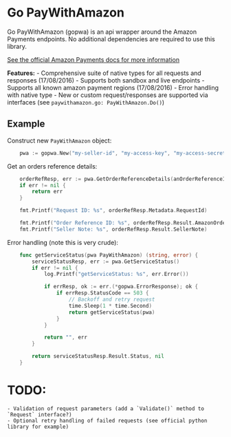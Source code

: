# Go PayWithAmazon

Go PayWithAmazon (gopwa) is an api wrapper around the Amazon Payments endpoints. No additional dependencies are required to use this library.

[See the official Amazon Payments docs for more information](https://payments.amazon.co.uk/developer/documentation/lpwa/201909330)

**Features:**
	- Comprehensive suite of native types for all requests and responses (17/08/2016)
	- Supports both sandbox and live endpoints
	- Supports all known amazon payment regions (17/08/2016)
	- Error handling with native type
	- New or custom request/responses are supported via interfaces (see `paywithamazon.go: PayWithAmazon.Do()`)

## Example

Construct new `PayWithAmazon` object:
```go
	pwa := gopwa.New("my-seller-id", "my-access-key", "my-access-secret", gopwa.UK, gopwa.Sandbox)
```

Get an orders reference details:
```go
	orderRefResp, err := pwa.GetOrderReferenceDetails(anOrderReferenceId, "")
	if err != nil {
		return err
	}

	fmt.Printf("Request ID: %s", orderRefResp.Metadata.RequestId)

	fmt.Printf("Order Reference ID: %s", orderRefResp.Result.AmazonOrderReferenceId)
	fmt.Printf("Seller Note: %s", orderRefResp.Result.SellerNote)
```

Error handling (note this is very crude):
```go
	func getServiceStatus(pwa PayWithAmazon) (string, error) {
		serviceStatusResp, err := pwa.GetServiceStatus()
		if err != nil {
			log.Printf("getServiceStatus: %s", err.Error())

			if errResp, ok := err.(*gopwa.ErrorResponse); ok {
				if errResp.StatusCode == 503 {
					// Backoff and retry request
					time.Sleep(1 * time.Second)
					return getServiceStatus(pwa)
				}
			}

			return "", err
		}

		return serviceStatusResp.Result.Status, nil
	}
```

# TODO:
	- Validation of request parameters (add a `Validate()` method to `Request` interface?)
	- Optional retry handling of failed requests (see official python library for example)
